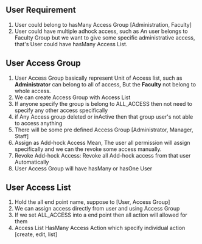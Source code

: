 ## User Requirement
1. User could belong to hasMany Access Group [Administration, Faculty]
2. User could have multiple adhock access, such as An user belongs to Faculty Group but we want to give some specific 
administrative access, that's User could have hasMany Access List.


## User Access Group
1. User Access Group basically represent Unit of Access list, such as **Administrator**
can belong to all of access, But the **Faculty** not belong to whole access.
2. We can create Access Group with Access List
3. If anyone specify the group is belong to ALL_ACCESS then not need to specify any other access specifically
4. if Any Access group deleted or inActive then that group user's not able to access anything
5. There will be some pre defined Access Group [Administrator, Manager, Staff]
6. Assign as Add-hock Access Mean, The user all permission will assign specifically and we can the revoke
some access manually.
7. Revoke Add-hock Access: Revoke all Add-hock access from that user Automatically
8. User Access Group will have hasMany or hasOne User


## User Access List
1. Hold the all end point name, suppose to [User, Access Group]
2. We can assign access directly from user and using Access Group
3. If we set ALL_ACCESS into a end point then all action will allowed for them
4. Access List HasMany Access Action which specify individual action [create, edit, list]



